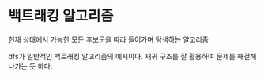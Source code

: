 # 백트래킹 알고리즘
현재 상태에서 가능한 모든 후보군을 따라 들어가며 탐색하는 알고리즘

dfs가 일반적인 백트래킹 알고리즘의 예시이다. 재귀 구조를 잘 활용하여 문제를 해결해나가는 듯 하다.
